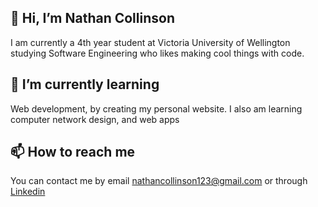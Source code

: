## 👋 Hi, I’m Nathan Collinson 

I am currently a 4th year student at Victoria University of Wellington studying Software Engineering who likes making cool things with code.

## 🌱 I’m currently learning 

Web development, by creating my personal website. 
I also am learning computer network design, and web apps

## 📫 How to reach me

You can contact me by email <nathancollinson123@gmail.com> or through [Linkedin](https://www.linkedin.com/in/nathan-collinson-985922253/)

<!---
NathanCollinson123/NathanCollinson123 is a ✨ special ✨ repository because its `README.md` (this file) appears on your GitHub profile.
You can click the Preview link to take a look at your changes.
--->
